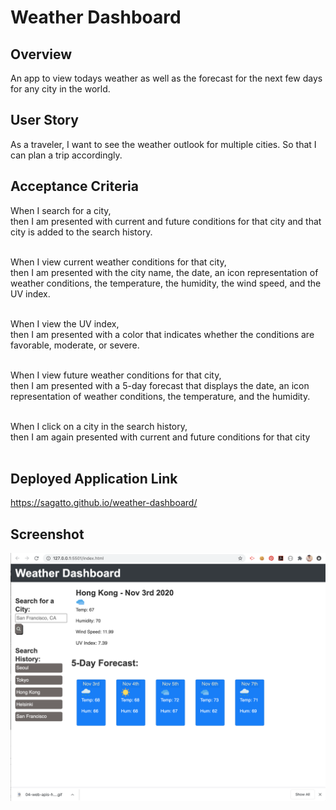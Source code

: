 # Weather Dashboard

## Overview
An app to view todays weather as well as the forecast for the next few days for any city in the world.<br>

## User Story
As a traveler, I want to see the weather outlook for multiple cities. So that I can plan a trip accordingly.<br>

## Acceptance Criteria

When I search for a city,<br>
then I am presented with current and future conditions for that city and that city is added to the search history.<br><br>

When I view current weather conditions for that city,<br>
then I am presented with the city name, the date, an icon representation of weather conditions, the temperature, the humidity, the wind speed, and the UV index.<br><br>

When I view the UV index,<br>
then I am presented with a color that indicates whether the conditions are favorable, moderate, or severe.<br><br>

When I view future weather conditions for that city,<br>
then I am presented with a 5-day forecast that displays the date, an icon representation of weather conditions, the temperature, and the humidity.<br><br>

When I click on a city in the search history,<br>
then I am again presented with current and future conditions for that city<br><br>

## Deployed Application Link

https://sagatto.github.io/weather-dashboard/

## Screenshot

![](/assets/images/weather_app_ss.png)
